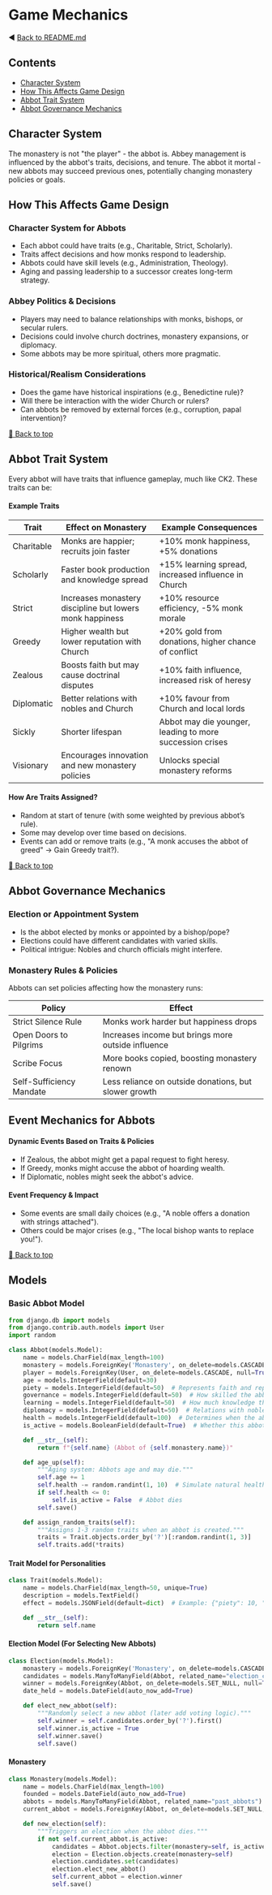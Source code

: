 # Game Mechanics
◀️ [Back to README.md](../README.md)

## Contents

- [Character System](#character-system)
- [How This Affects Game Design](#how-this-affects-game-design)
- [Abbot Trait System](#abbot-trait-system)
- [Abbot Governance Mechanics](#abbot-governance-mechanics)

## Character System

The monastery is not "the player" - the abbot is.
Abbey management is influenced by the abbot's traits, decisions, and tenure.
The abbot it mortal - new abbots may succeed previous ones, potentially changing monastery policies or goals.

## How This Affects Game Design

### Character System for Abbots
- Each abbot could have traits (e.g., Charitable, Strict, Scholarly).
- Traits affect decisions and how monks respond to leadership.
- Abbots could have skill levels (e.g., Administration, Theology).
- Aging and passing leadership to a successor creates long-term strategy.

### Abbey Politics & Decisions
- Players may need to balance relationships with monks, bishops, or secular rulers.
- Decisions could involve church doctrines, monastery expansions, or diplomacy.
- Some abbots may be more spiritual, others more pragmatic.

### Historical/Realism Considerations
- Does the game have historical inspirations (e.g., Benedictine rule)?
- Will there be interaction with the wider Church or rulers?
- Can abbots be removed by external forces (e.g., corruption, papal intervention)?

[🔼 Back to top](#game-mechanics)
## Abbot Trait System

Every abbot will have traits that influence gameplay, much like CK2. These traits can be:

#### Example Traits

|Trait     |Effect on Monastery                                     |Example Consequences|
|----------|--------------------------------------------------------|--------------------
|Charitable|Monks are happier; recruits join faster                 |+10% monk happiness, +5% donations       
|Scholarly |Faster book production and knowledge spread             |+15% learning spread, increased influence in Church
|Strict    |Increases monastery discipline but lowers monk happiness|+10% resource efficiency, -5% monk morale
|Greedy    |Higher wealth but lower reputation with Church          |+20% gold from donations, higher chance of conflict
|Zealous   |Boosts faith but may cause doctrinal disputes           |+10% faith influence, increased risk of heresy
|Diplomatic|Better relations with nobles and Church                 |+10% favour from Church and local lords
|Sickly    |Shorter lifespan                                        |Abbot may die younger, leading to more succession crises
|Visionary |Encourages innovation and new monastery policies        |Unlocks special monastery reforms


#### How Are Traits Assigned?

- Random at start of tenure (with some weighted by previous abbot’s rule).
- Some may develop over time based on decisions.
- Events can add or remove traits (e.g., "A monk accuses the abbot of greed" → Gain Greedy trait?).

[🔼 Back to top](#game-mechanics)
## Abbot Governance Mechanics

### Election or Appointment System
- Is the abbot elected by monks or appointed by a bishop/pope?
- Elections could have different candidates with varied skills.
- Political intrigue: Nobles and church officials might interfere.

### Monastery Rules & Policies
Abbots can set policies affecting how the monastery runs:

|Policy|Effect|
|------|------|
|Strict Silence Rule|Monks work harder but happiness drops|
|Open Doors to Pilgrims|Increases income but brings more outside influence|
|Scribe Focus|More books copied, boosting monastery renown|
|Self-Sufficiency Mandate|Less reliance on outside donations, but slower growth|

## Event Mechanics for Abbots

#### Dynamic Events Based on Traits & Policies

- If Zealous, the abbot might get a papal request to fight heresy.
- If Greedy, monks might accuse the abbot of hoarding wealth.
- If Diplomatic, nobles might seek the abbot's advice.

#### Event Frequency & Impact

- Some events are small daily choices (e.g., "A noble offers a donation with strings attached").
- Others could be major crises (e.g., "The local bishop wants to replace you!").

[🔼 Back to top](#game-mechanics)

## Models

### Basic Abbot Model

```python
from django.db import models
from django.contrib.auth.models import User
import random

class Abbot(models.Model):
    name = models.CharField(max_length=100)
    monastery = models.ForeignKey('Monastery', on_delete=models.CASCADE)
    player = models.ForeignKey(User, on_delete=models.CASCADE, null=True, blank=True)  # If the player controls this abbot
    age = models.IntegerField(default=30)
    piety = models.IntegerField(default=50)  # Represents faith and reputation in the Church
    governance = models.IntegerField(default=50)  # How skilled the abbot is at ruling
    learning = models.IntegerField(default=50)  # How much knowledge this abbot has
    diplomacy = models.IntegerField(default=50)  # Relations with nobles and church officials
    health = models.IntegerField(default=100)  # Determines when the abbot might die
    is_active = models.BooleanField(default=True)  # Whether this abbot is alive and leading

    def __str__(self):
        return f"{self.name} (Abbot of {self.monastery.name})"

    def age_up(self):
        """Aging system: Abbots age and may die."""
        self.age += 1
        self.health -= random.randint(1, 10)  # Simulate natural health decline
        if self.health <= 0:
            self.is_active = False  # Abbot dies
        self.save()

    def assign_random_traits(self):
        """Assigns 1-3 random traits when an abbot is created."""
        traits = Trait.objects.order_by('?')[:random.randint(1, 3)]
        self.traits.add(*traits)
```

#### Trait Model for Personalities

```python
class Trait(models.Model):
    name = models.CharField(max_length=50, unique=True)
    description = models.TextField()
    effect = models.JSONField(default=dict)  # Example: {"piety": 10, "governance": -5}

    def __str__(self):
        return self.name
```

#### Election Model (For Selecting New Abbots)

```python
class Election(models.Model):
    monastery = models.ForeignKey('Monastery', on_delete=models.CASCADE)
    candidates = models.ManyToManyField(Abbot, related_name="election_candidates")
    winner = models.ForeignKey(Abbot, on_delete=models.SET_NULL, null=True, blank=True, related_name="elected_abbot")
    date_held = models.DateField(auto_now_add=True)

    def elect_new_abbot(self):
        """Randomly select a new abbot (later add voting logic)."""
        self.winner = self.candidates.order_by('?').first()
        self.winner.is_active = True
        self.winner.save()
        self.save()
```

#### Monastery
```python
class Monastery(models.Model):
    name = models.CharField(max_length=100)
    founded = models.DateField(auto_now_add=True)
    abbots = models.ManyToManyField(Abbot, related_name="past_abbots")  # Track past abbots
    current_abbot = models.ForeignKey(Abbot, on_delete=models.SET_NULL, null=True, blank=True, related_name="leading_monastery")

    def new_election(self):
        """Triggers an election when the abbot dies."""
        if not self.current_abbot.is_active:
            candidates = Abbot.objects.filter(monastery=self, is_active=False)[:3]  # Pick 3 random monks
            election = Election.objects.create(monastery=self)
            election.candidates.set(candidates)
            election.elect_new_abbot()
            self.current_abbot = election.winner
            self.save()
```